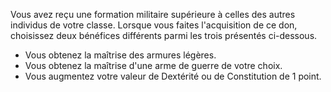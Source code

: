 ﻿---
id: combat_feats_fr.md#fantassin-léger
name: Fantassin léger
---
Vous avez reçu une formation militaire supérieure à celles des autres individus de votre classe. Lorsque vous faites l'acquisition de ce don, choisissez deux bénéfices différents parmi les trois présentés ci-dessous.

* Vous obtenez la maîtrise des armures légères.
* Vous obtenez la maîtrise d'une arme de guerre de votre choix.
* Vous augmentez votre valeur de Dextérité ou de Constitution de 1 point.

